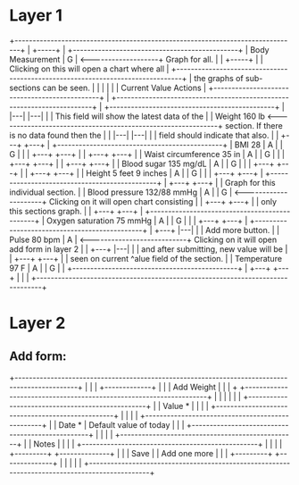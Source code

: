 Layer 1
============

+-------------------------------------------------------------------------------+
|                                                                     +-----+   |                 +----------------------------------------------+
|  Body Measurement                                                   |  G  | <-------------------+ Graph for all.                               |
|                                                                     +-----+   |                 | Clicking on this will open a chart where all |
+-------------------------------------------------------------------------------+                 | the graphs of sub-sections can be seen.      |
|                                                                               |                 |                                              |
|                            Current Value                        Actions       |                 +----------------------------------------------+
|  +-----------------------------------------------------------------------+    |                 +----------------------------------------------+
|                                                               |---| |---|     |                 | This field will show the latest data of the  |
|  Weight                    160 lb <-------------------------------------------------------------+ section. If there is no data found then the  |
|                                                               |---| |---|     |                 | field should indicate that also.             |
|                                                               +---+ +---+     |                 +----------------------------------------------+
|  BMI                       28                                 | A | | G |     |
|                                                               +---+ +---+     |
|                                                               +---+ +---+     |
|  Waist circumference       35 in                              | A | | G |     |
|                                                               +---+ +---+     |
|                                                               +---+ +---+     |
|  Blood sugar               135 mg/dL                          | A | | G |     |
|                                                               +---+ +---+     |
|                                                               +---+ +---+     |
|  Height                    5 feet 9 inches                    | A | | G |     |
|                                                               +---+ +---+     |                 +----------------------------------------------+
|                                                               +---+ +---+     |                 | Graph for this individual section.           |
|  Blood pressure            132/88 mmHg                        | A | | G | <---------------------+ Clicking on it will open chart consisting    |
|                                                               +---+ +---+     |                 | only this sections graph.                    |
|                                                               +---+ +---+     |                 +----------------------------------------------+
|  Oxygen saturation         75 mmHg                            | A | | G |     |
|                                                               +---+ +---+     |                 +----------------------------------------------+
|                                                               +---+ |---|     |                 | Add more button.                             |
|  Pulse                     80 bpm                             | A | <---------------------------+ Clicking on it will open add form in layer 2 |
|                                                               +---+ |---|     |                 | and after submitting, new value will be      |
|                                                               +---+ +---+     |                 | seen on current ^alue field of the section.  |
|  Temperature               97 F                               | A | | G |     |                 +----------------------------------------------+
|                                                               +---+ +---+     |
|                                                                               |
+-------------------------------------------------------------------------------+


Layer 2
============
Add form:
--------
+-----------------------------------------------------------------------------------------------+
|                                                                                               |
| +-------------+                                                                               |
| | Add Weight  |                                                                               |
| +             +-------------------------------------------------------------------+           |
|                                                                                               |
|                                                                                               |
|                         +-------------------------------------------------+                   |
|              Value *    |                                                 |                   |
|                         +-------------------------------------------------+                   |
|                                                                                               |
|                         +-------------------------------------------------+                   |
|               Date *    |  Default value of today                         |                   |
|                         +-------------------------------------------------+                   |
|                                                                                               |
|                         +-------------------------------------------------+                   |
|               Notes     |                                                 |                   |
|                         +-------------------------------------------------+                   |
|                                                                                               |
|               +---------+  +--------------+                                                   |
|               |  Save   |  | Add one more |                                                   |
|               +---------+  +--------------+                                                   |
|                                                                                               |
|                                                                                               |
+-----------------------------------------------------------------------------------------------+